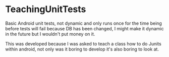 # TeachingUnitTests

Basic Android unit tests, not dynamic and only runs once for the time being before tests will fail because DB has been changed,
I might make it dynamic in the future but I wouldn't put money on it.

This was developed because I was asked to teach a class how to do Junits within android, not only was it boring to develop
it's also boring to look at.
